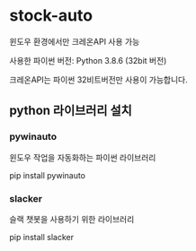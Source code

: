 # stock-auto

윈도우 환경에서만 크레온API 사용 가능

사용한 파이썬 버전: Python 3.8.6 (32bit 버전)

크레온API는 파이썬 32비트버전만 사용이 가능합니다.


## python 라이브러리 설치

### pywinauto

윈도우 작업을 자동화하는 파이썬 라이브러리

pip install pywinauto



### slacker

슬랙 챗봇을 사용하기 위한 라이브러리

pip install slacker